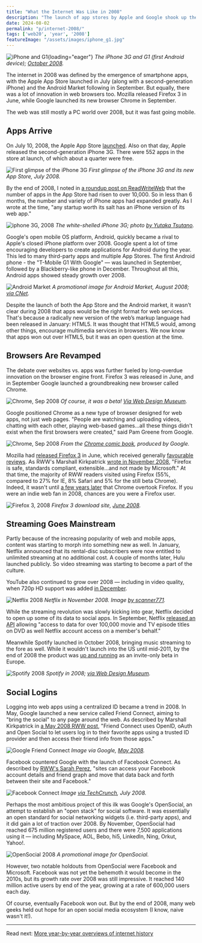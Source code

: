 ```yaml
---
title: "What the Internet Was Like in 2008"
description: "The launch of app stores by Apple and Google shook up the web ecosystem in 2008. Now there were potential gatekeepers. Although Google also launched its Chrome browser, so it covered all bases."
date: 2024-08-02
permalink: "p/internet-2008/"
tags: ['web20', 'year', '2008']
featureImage: "/assets/images/iphone_g1.jpg"
---
```


![iPhone and G1](/assets/images/iphone_g1.jpg){loading="eager"}
*The iPhone 3G and G1 (first Android device); [October 2008](https://www.flickr.com/photos/earlysound/2984791840/).*

The internet in 2008 was defined by the emergence of smartphone apps, with the Apple App Store launched in July (along with a second-generation iPhone) and the Android Market following in September. But equally, there was a lot of innovation in web browsers too. Mozilla released Firefox 3 in June, while Google launched its new browser Chrome in September.

The web was still mostly a PC world over 2008, but it was fast going mobile.

## Apps Arrive

On July 10, 2008, the Apple App Store [launched](https://web.archive.org/web/20080801065919/http://www.readwriteweb.com/archives/apples_iphone_app_store_launch.php). Also on that day, Apple released the second-generation iPhone 3G. There were 552 apps in the store at launch, of which about a quarter were free.

![First glimpse of the iPhone 3G](/assets/images/iphone_3g_july08.jpg)
*First glimpse of the iPhone 3G and its new App Store, July 2008.*

By the end of 2008, I noted in [a roundup post on ReadWriteWeb](https://web.archive.org/web/20081222181752/http://www.readwriteweb.com/archives/top_10_web_platforms_of_2008.php) that the number of apps in the App Store had risen to over 10,000. So in less than 6 months, the number and variety of iPhone apps had expanded greatly. As I wrote at the time, "any startup worth its salt has an iPhone version of its web app."

![iphone 3G, 2008](/assets/images/2658033947_dee891a84b_h.jpg)
*The white-shelled iPhone 3G; photo [by Yutaka Tsutano](https://www.flickr.com/photos/ivyfield/2658033947).*

Google's open mobile OS platform, Android, quickly became a rival to Apple's closed iPhone platform over 2008. Google spent a lot of time encouraging developers to create applications for Android during the year. This led to many third-party apps and multiple App Stores. The first Android phone - the "T-Mobile G1 With Google" — was launched in September, followed by a Blackberry-like phone in December. Throughout all this, Android apps showed steady growth over 2008.

![Android Market](/assets/images/android_market_combo_aug08.png)
*A promotional image for Android Market, August 2008; [via CNet](https://www.cnet.com/tech/mobile/google-announces-android-market-for-phone-apps/).*

Despite the launch of both the App Store and the Android market, it wasn’t clear during 2008 that apps would be the right format for web services. That's because a radically new version of the web’s markup language had been released in January: HTML5. It was thought that HTML5 would, among other things, encourage multimedia services in browsers. We now know that apps won out over HTML5, but it was an open question at the time.

## Browsers Are Revamped

The debate over websites vs. apps was further fueled by long-overdue innovation on the browser engine front. Firefox 3 was released in June, and in September Google launched a groundbreaking new browser called Chrome.

![Chrome, Sep 2008](/assets/images/google-chrome-website-2008.png)
*Of course, it was a beta! [Via Web Design Museum](https://www.webdesignmuseum.org/web-design-history/google-chrome-2008).*

Google positioned Chrome as a new type of browser designed for web apps, not just web pages. "People are watching and uploading videos, chatting with each other, playing web-based games...all these things didn't exist when the first browsers were created," said Pam Greene from Google.

![Chrome, Sep 2008](/assets/images/chrome_sep08a.png)
*From the [Chrome comic book](https://www.google.com/googlebooks/chrome/big_00.html), produced by Google.*

Mozilla had [released Firefox 3](https://blog.mozilla.org/press/2008/06/mozilla-releases-firefox-3-and-redefines-the-web-experience/) in June, which received generally [favourable reviews](https://www.cnet.com/reviews/firefox-3-review/). As RWW's Marshall Kirkpatrick [wrote in November 2008](https://web.archive.org/web/20081217055027/http://www.readwriteweb.com/archives/firefox_reaches_20_market_shar.php), "Firefox is safe, standards compliant, extensible...and not made by Microsoft." At that time, the majority of RWW readers visited using Firefox (55%, compared to 27% for IE, 8% Safari and 5% for the still beta Chrome). Indeed, it wasn't until [a few years later](https://gs.statcounter.com/browser-market-share/all/worldwide/2011) that Chrome overtook Firefox. If you were an indie web fan in 2008, chances are you were a Firefox user.

![Firefox 3, 2008](/assets/images/firefox3_2008.jpg)
*Firefox 3 download site, [June 2008](https://web.archive.org/web/20080626030757/http://www.mozilla.com/en-US/firefox/).*

## Streaming Goes Mainstream

Partly because of the increasing popularity of web and mobile apps, content was starting to morph into something new as well. In January, Netflix announced that its rental-disc subscribers were now entitled to unlimited streaming at no additional cost. A couple of months later, Hulu launched publicly. So video streaming was starting to become a part of the culture. 

YouTube also continued to grow over 2008 — including in video quality, when 720p HD support was added [in December](https://en.wikipedia.org/wiki/YouTube).

![Netflix 2008](/assets/images/3012555934_f87bc9ef84_o.jpg)
*Netflix in November 2008. Image [by scanner771](https://www.flickr.com/photos/scanner771/3012555934/).*

While the streaming revolution was slowly kicking into gear, Netflix decided to open up some of its data to social apps. In September, Netflix [released an API](https://www.infoq.com/news/2008/10/netflix-rest-api/) allowing "access to data for over 100,000 movie and TV episode titles on DVD as well Netflix account access on a member's behalf."

Meanwhile Spotify launched in October 2008, bringing music streaming to the fore as well. While it wouldn't launch into the US until mid-2011, by the end of 2008 the product was [up and running](https://web.archive.org/web/20171211213512/https://news.spotify.com/us/2008/10/07/weve-only-just-begun/) as an invite-only beta in Europe.

![Spotify 2008](/assets/images/spotify-2008-04.png)
*Spotify in 2008; [via Web Design Museum](https://www.webdesignmuseum.org/gallery/spotify-2008).*

## Social Logins

Logging into web apps using a centralized ID became a trend in 2008. In May, Google launched a new service called Friend Connect, aiming to "bring the social" to any page around the web. As described by Marshall Kirkpatrick in [a May 2008 RWW post](https://web.archive.org/web/20081219095108/http://www.readwriteweb.com/archives/google_friend_connect_manages.php), "Friend Connect uses OpenID, oAuth and Open Social to let users log in to their favorite apps using a trusted ID provider and then access their friend info from those apps."

![Google Friend Connect](/assets/images/friend_connect_illustration.jpg)
*Image via Google, [May 2008](https://googlepress.blogspot.com/2008/05/previewing-google-friend-connect_12.html).*

Facebook countered Google with the launch of Facebook Connect. As described by [RWW's Sarah Perez](https://web.archive.org/web/20081217022118/http://www.readwriteweb.com/archives/facebook_connect_will_be_gamec.php), "sites can access your Facebook account details and friend graph and move that data back and forth between their site and Facebook."

![Facebook Connect](/assets/images/fb_connect_2008.webp)
*Image [via TechCrunch](https://techcrunch.com/2008/07/23/liveblogging-the-facebook-developer-conference/), July 2008.*

Perhaps the most ambitious project of this ilk was Google's OpenSocial, an attempt to establish an "open stack" for social software. It was essentially an open standard for social networking widgets (i.e. third-party apps), and it did gain a lot of traction over 2008. By November, OpenSocial had reached 675 million registered users and there were 7,500 applications using it — including MySpace, AOL, Bebo, hi5, LinkedIn, Ning, Orkut, Yahoo!.

![OpenSocial 2008](/assets/images/opensocial_stack08.jpg)
*A promotional image for OpenSocial.*

However, two notable holdouts from OpenSocial were Facebook and Microsoft. Facebook was not yet the behemoth it would become in the 2010s, but its growth rate over 2008 was still impressive. It reached 140 million active users by end of the year, growing at a rate of 600,000 users each day. 

Of course, eventually Facebook won out. But by the end of 2008, many web geeks held out hope for an open social media ecosystem (I know, naive wasn't it!).

* * *

Read next: [More year-by-year overviews of internet history](/year/)